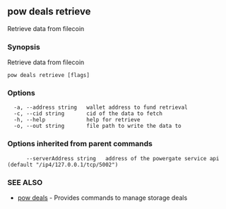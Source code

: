 ## pow deals retrieve

Retrieve data from filecoin

### Synopsis

Retrieve data from filecoin

```
pow deals retrieve [flags]
```

### Options

```
  -a, --address string   wallet address to fund retrieval
  -c, --cid string       cid of the data to fetch
  -h, --help             help for retrieve
  -o, --out string       file path to write the data to
```

### Options inherited from parent commands

```
      --serverAddress string   address of the powergate service api (default "/ip4/127.0.0.1/tcp/5002")
```

### SEE ALSO

* [pow deals](pow_deals.md)	 - Provides commands to manage storage deals

